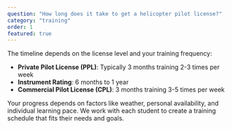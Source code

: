 ```yaml
---
question: "How long does it take to get a helicopter pilot license?"
category: "training"
order: 1
featured: true
---
```


The timeline depends on the license level and your training frequency:

- **Private Pilot License (PPL)**: Typically 3 months training 2-3 times per week
- **Instrument Rating**: 6 months to 1 year
- **Commercial Pilot License (CPL)**: 3 months training 3-5 times per week

Your progress depends on factors like weather, personal availability, and individual learning pace. We work with each student to create a training schedule that fits their needs and goals.
